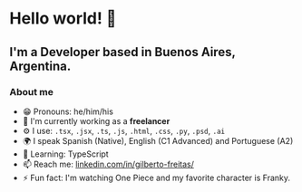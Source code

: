 # Hello world! 👋

## I'm a Developer based in Buenos Aires, Argentina. 

### About me

- 😁 Pronouns: he/him/his
- 🏢 I'm currently working as a **freelancer**
- ⚙️ I use: `.tsx`, `.jsx`, `.ts`, `.js`, `.html`, `.css`, `.py`, `.psd`, `.ai`
- 🌍 I speak Spanish (Native), English (C1 Advanced) and Portuguese (A2)
- 🌱 Learning: TypeScript
- 📫 Reach me: [linkedin.com/in/gilberto-freitas/](https://www.linkedin.com/in/gilberto-freitas/)
- ⚡️ Fun fact: I'm watching One Piece and my favorite character is Franky.
